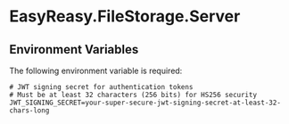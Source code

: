 # EasyReasy.FileStorage.Server

## Environment Variables

The following environment variable is required:

```
# JWT signing secret for authentication tokens
# Must be at least 32 characters (256 bits) for HS256 security
JWT_SIGNING_SECRET=your-super-secure-jwt-signing-secret-at-least-32-chars-long
``` 